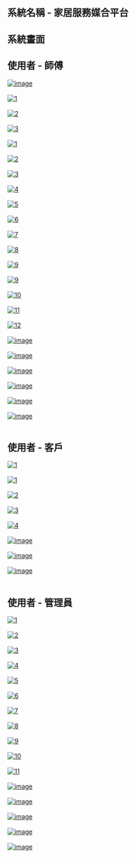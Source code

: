 ## 系統名稱 - 家居服務媒合平台
## 系統畫面
## 使用者 - 師傅

<a href="https://postimg.cc/m1HcgGzG" target="_blank"><img src="https://i.postimg.cc/SRZcVSmj/image.png" alt="image"/></a><br/><br/>
<a href="https://postimg.cc/WtBFftCp" target="_blank"><img src="https://i.postimg.cc/L6Xt51VP/1.png" alt="1"/></a><br/><br/>
<a href="https://postimages.org/" target="_blank"><img src="https://i.postimg.cc/7YWg2ZBW/2.png" alt="2"/></a><br/><br/>
<a href="https://postimg.cc/mz0Dq6dp" target="_blank"><img src="https://i.postimg.cc/cCJnvpfW/3.png" alt="3"/></a><br/><br/>
<a href="https://postimg.cc/vDdVH481" target="_blank"><img src="https://i.postimg.cc/59XqgzZm/1.png" alt="1"/></a><br/><br/>
<a href="https://postimg.cc/9wpVc8mB" target="_blank"><img src="https://i.postimg.cc/NLh07SZZ/2.png" alt="2"/></a><br/><br/>
<a href="https://postimg.cc/Mv9MDt7R" target="_blank"><img src="https://i.postimg.cc/jSbHRFC8/3.png" alt="3"/></a><br/><br/>
<a href="https://postimg.cc/xXqkFH5Z" target="_blank"><img src="https://i.postimg.cc/W1wMzwks/4.png" alt="4"/></a><br/><br/>
<a href="https://postimg.cc/RW83rFbZ" target="_blank"><img src="https://i.postimg.cc/vm85Vxrf/5.png" alt="5"/></a><br/><br/>
<a href="https://postimg.cc/p9FmPHgY" target="_blank"><img src="https://i.postimg.cc/Pq6Yzfyc/6.png" alt="6"/></a><br/><br/>
<a href="https://postimg.cc/mzWtDn4x" target="_blank"><img src="https://i.postimg.cc/1tf6WxYz/7.png" alt="7"/></a><br/><br/>
<a href="https://postimg.cc/CBCdf4MR" target="_blank"><img src="https://i.postimg.cc/JnvXvT95/8.png" alt="8"/></a><br/><br/>
<a href="https://postimg.cc/gLYjy6rN" target="_blank"><img src="https://i.postimg.cc/RhttB7m5/9.png" alt="9"/></a><br/><br/>
<a href="https://postimg.cc/0rxz1hZD" target="_blank"><img src="https://i.postimg.cc/G3TGGCy7/9.png" alt="9"/></a><br/><br/>
<a href="https://postimg.cc/xqRcfgF7" target="_blank"><img src="https://i.postimg.cc/PrGZMRbt/10.png" alt="10"/></a><br/><br/>
<a href="https://postimg.cc/Czhnk9qS" target="_blank"><img src="https://i.postimg.cc/tCPdQjRZ/11.png" alt="11"/></a><br/><br/>
<a href="https://postimg.cc/PNz8LdNS" target="_blank"><img src="https://i.postimg.cc/h4N85jnR/12.png" alt="12"/></a><br/><br/>
<a href="https://postimg.cc/v1NCtRBj" target="_blank"><img src="https://i.postimg.cc/FRrmmNQ9/image.png" alt="image"/></a><br/><br/>
<a href="https://postimg.cc/ZBNsPCXB" target="_blank"><img src="https://i.postimg.cc/NMChcX44/image.png" alt="image"/></a><br/><br/>
<a href="https://postimg.cc/G9kSHTk6" target="_blank"><img src="https://i.postimg.cc/ZYgksr0Y/image.png" alt="image"/></a><br/><br/>
<a href="https://postimg.cc/8fHHwW45" target="_blank"><img src="https://i.postimg.cc/QVLy8JWp/image.png" alt="image"/></a><br/><br/>
<a href="https://postimg.cc/V0rt0Chp" target="_blank"><img src="https://i.postimg.cc/qqQxYcxJ/image.png" alt="image"/></a><br/><br/>
<a href="https://postimg.cc/xkX923Nw" target="_blank"><img src="https://i.postimg.cc/Dzg01Cvw/image.png" alt="image"/></a><br/><br/>


## 使用者 - 客戶

<a href="https://postimg.cc/Cz2M52Cv" target="_blank"><img src="https://i.postimg.cc/3x8kS5kH/1.png" alt="1"/></a><br/><br/>
<a href="https://postimg.cc/K1gGM5Jm" target="_blank"><img src="https://i.postimg.cc/L8xnGCPg/1.png" alt="1"/></a><br/><br/>
<a href="https://postimg.cc/cKRdD4pj" target="_blank"><img src="https://i.postimg.cc/JhgtzsP1/2.png" alt="2"/></a><br/><br/>
<a href="https://postimg.cc/ftMD1QZb" target="_blank"><img src="https://i.postimg.cc/j572wRFy/3.png" alt="3"/></a><br/><br/>
<a href="https://postimg.cc/HJDp47hX" target="_blank"><img src="https://i.postimg.cc/1z4fSG0C/4.png" alt="4"/></a><br/><br/>
<a href="https://postimg.cc/sQKQNJkt" target="_blank"><img src="https://i.postimg.cc/WzcGtWXb/image.png" alt="image"/></a><br/><br/>
<a href="https://postimg.cc/PNr88BZh" target="_blank"><img src="https://i.postimg.cc/QNcgvDdB/image.png" alt="image"/></a><br/><br/>
<a href="https://postimg.cc/k28Vm9rN" target="_blank"><img src="https://i.postimg.cc/VkZXXLDh/image.png" alt="image"/></a><br/><br/>

## 使用者 - 管理員

<a href="https://postimg.cc/5YPdGHnP" target="_blank"><img src="https://i.postimg.cc/PJHXCYZk/1.png" alt="1"/></a><br/><br/>
<a href="https://postimg.cc/Fk75Q96h" target="_blank"><img src="https://i.postimg.cc/0jC8DjdK/2.png" alt="2"/></a><br/><br/>
<a href="https://postimg.cc/4ndTc5xj" target="_blank"><img src="https://i.postimg.cc/XNKNT1SN/3.png" alt="3"/></a><br/><br/>
<a href="https://postimg.cc/t7MGNx1J" target="_blank"><img src="https://i.postimg.cc/ncHVZKp4/4.png" alt="4"/></a><br/><br/>
<a href="https://postimg.cc/pp5bGL8Z" target="_blank"><img src="https://i.postimg.cc/KvJGYK8d/5.png" alt="5"/></a><br/><br/>
<a href="https://postimg.cc/YvccJBzw" target="_blank"><img src="https://i.postimg.cc/cLCstsK6/6.png" alt="6"/></a><br/><br/>
<a href="https://postimg.cc/yJyzmp9C" target="_blank"><img src="https://i.postimg.cc/nL6ct6hr/7.png" alt="7"/></a><br/><br/>
<a href="https://postimg.cc/cvYWHLLH" target="_blank"><img src="https://i.postimg.cc/JzYzpywb/8.png" alt="8"/></a><br/><br/>
<a href="https://postimg.cc/F7wmNLm8" target="_blank"><img src="https://i.postimg.cc/3xxwjXq8/9.png" alt="9"/></a><br/><br/>
<a href="https://postimg.cc/cKSS8Gvc" target="_blank"><img src="https://i.postimg.cc/TPyYFRGB/10.png" alt="10"/></a><br/><br/>
<a href="https://postimg.cc/vg8w37Lg" target="_blank"><img src="https://i.postimg.cc/LXL44NJT/11.png" alt="11"/></a><br/><br/>
<a href="https://postimg.cc/MvSb4sfF" target="_blank"><img src="https://i.postimg.cc/RV3sWyS4/image.png" alt="image"/></a><br/><br/>
<a href="https://postimg.cc/wyNL4Jqz" target="_blank"><img src="https://i.postimg.cc/d1H61mgh/image.png" alt="image"/></a><br/><br/>
<a href="https://postimg.cc/TKPmMBdC" target="_blank"><img src="https://i.postimg.cc/L8tVfMrK/image.png" alt="image"/></a><br/><br/>
<a href="https://postimg.cc/nC32D4MS" target="_blank"><img src="https://i.postimg.cc/6pXmFzKK/image.png" alt="image"/></a><br/><br/>
<a href="https://postimg.cc/rzxFsjZc" target="_blank"><img src="https://i.postimg.cc/CM6Zv6jZ/image.png" alt="image"/></a><br/><br/>
